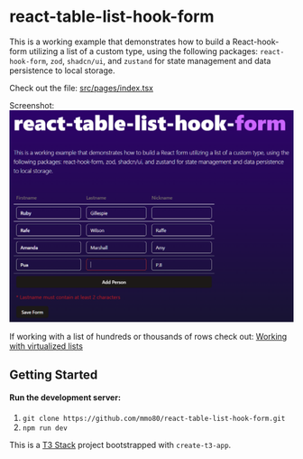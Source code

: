 # react-table-list-hook-form

This is a working example that demonstrates how to build a React-hook-form utilizing a list of a custom type, using the following packages: `react-hook-form`, `zod`, `shadcn/ui`, and `zustand` for state management and data persistence to local storage.

Check out the file: [src/pages/index.tsx](/src/pages/index.tsx)

Screenshot:
![Screenshot of the webpage in this repo.](/public/screenshot01.png)

If working with a list of hundreds or thousands of rows check out: [Working with virtualized lists](https://www.react-hook-form.com/advanced-usage/)

## Getting Started

#### Run the development server:
1. `git clone https://github.com/mmo80/react-table-list-hook-form.git`
2. `npm run dev`

This is a [T3 Stack](https://create.t3.gg/) project bootstrapped with `create-t3-app`.
